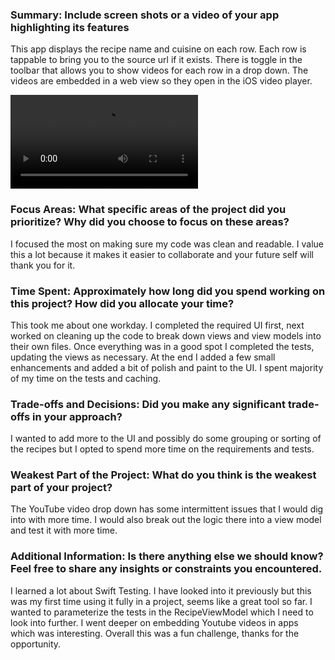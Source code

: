 ### Summary: Include screen shots or a video of your app highlighting its features
This app displays the recipe name and cuisine on each row. Each row is tappable to bring you to the source url if it exists. There is toggle in the toolbar that allows you to show videos for each row in a drop down. The videos are embedded in a web view so they open in the iOS video player.

![summary](./summary.mp4?raw=true "Summary")

### Focus Areas: What specific areas of the project did you prioritize? Why did you choose to focus on these areas?
I focused the most on making sure my code was clean and readable. I value this a lot because it makes it easier to collaborate and your future self will thank you for it.

### Time Spent: Approximately how long did you spend working on this project? How did you allocate your time?
This took me about one workday. I completed the required UI first, next worked on cleaning up the code to break down views and view models into their own files. Once everything was in a good spot I completed the tests, updating the views as necessary. At the end I added a few small enhancements and added a bit of polish and paint to the UI. I spent majority of my time on the tests and caching.

### Trade-offs and Decisions: Did you make any significant trade-offs in your approach?
I wanted to add more to the UI and possibly do some grouping or sorting of the recipes but I opted to spend more time on the requirements and tests.

### Weakest Part of the Project: What do you think is the weakest part of your project?
The YouTube video drop down has some intermittent issues that I would dig into with more time. I would also break out the logic there into a view model and test it with more time.

### Additional Information: Is there anything else we should know? Feel free to share any insights or constraints you encountered.
I learned a lot about Swift Testing. I have looked into it previously but this was my first time using it fully in a project, seems like a great tool so far. I wanted to parameterize the tests in the RecipeViewModel which I need to look into further. I went deeper on embedding Youtube videos in apps which was interesting. Overall this was a fun challenge, thanks for the opportunity.
